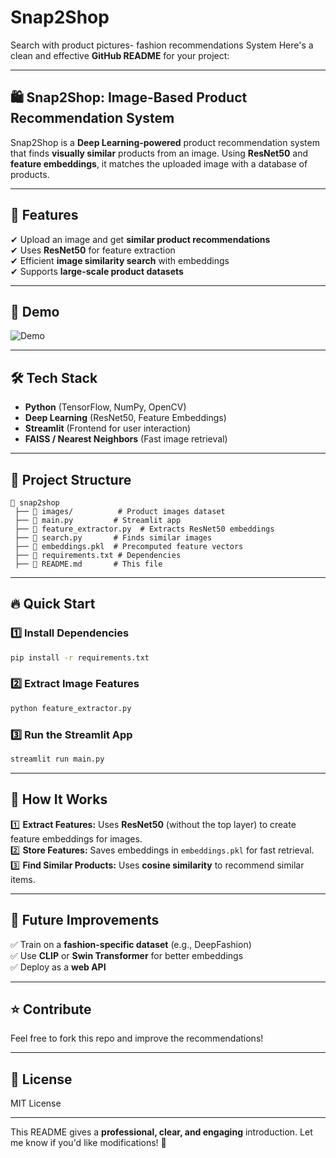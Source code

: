 # Snap2Shop
Search with product pictures- fashion recommendations System
Here's a clean and effective **GitHub README** for your project:  

---

## 🛍️ Snap2Shop: Image-Based Product Recommendation System  

Snap2Shop is a **Deep Learning-powered** product recommendation system that finds **visually similar** products from an image. Using **ResNet50** and **feature embeddings**, it matches the uploaded image with a database of products.  

---

## 🚀 Features  
✔ Upload an image and get **similar product recommendations**  
✔ Uses **ResNet50** for feature extraction  
✔ Efficient **image similarity search** with embeddings  
✔ Supports **large-scale product datasets**  

---

## 📸 Demo  
![Demo](demo.gif)  

---

## 🛠 Tech Stack  
- **Python** (TensorFlow, NumPy, OpenCV)  
- **Deep Learning** (ResNet50, Feature Embeddings)  
- **Streamlit** (Frontend for user interaction)  
- **FAISS / Nearest Neighbors** (Fast image retrieval)  

---

## 📂 Project Structure  
```
📁 snap2shop  
 ├── 📂 images/          # Product images dataset  
 ├── 📜 main.py         # Streamlit app  
 ├── 📜 feature_extractor.py  # Extracts ResNet50 embeddings  
 ├── 📜 search.py       # Finds similar images  
 ├── 📜 embeddings.pkl  # Precomputed feature vectors  
 ├── 📜 requirements.txt # Dependencies  
 ├── 📜 README.md       # This file  
```  

---

## 🔥 Quick Start  
### 1️⃣ Install Dependencies  
```bash
pip install -r requirements.txt
```
### 2️⃣ Extract Image Features  
```bash
python feature_extractor.py
```
### 3️⃣ Run the Streamlit App  
```bash
streamlit run main.py
```

---

## 🎯 How It Works  
1️⃣ **Extract Features:** Uses **ResNet50** (without the top layer) to create feature embeddings for images.  
2️⃣ **Store Features:** Saves embeddings in `embeddings.pkl` for fast retrieval.  
3️⃣ **Find Similar Products:** Uses **cosine similarity** to recommend similar items.  

---

## 📌 Future Improvements  
✅ Train on a **fashion-specific dataset** (e.g., DeepFashion)  
✅ Use **CLIP** or **Swin Transformer** for better embeddings  
✅ Deploy as a **web API**  

---

## ⭐ Contribute  
Feel free to fork this repo and improve the recommendations!  

---

## 📜 License  
MIT License  

---

This README gives a **professional, clear, and engaging** introduction. Let me know if you'd like modifications! 🚀
